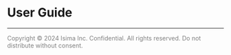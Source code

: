 # User Guide








<hr/>

<p style="color:grey">Copyright © 2024 Isima Inc. Confidential. All rights reserved. Do not distribute without consent.</p>
